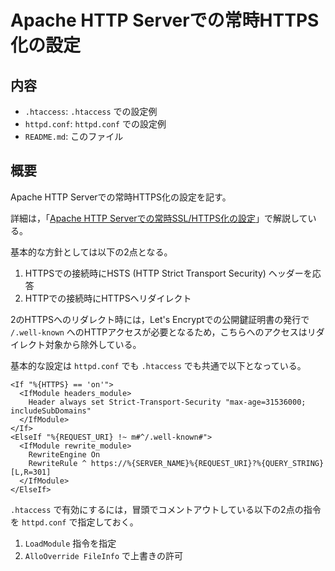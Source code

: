 # Apache HTTP Serverでの常時HTTPS化の設定

## 内容
- `.htaccess`: `.htaccess` での設定例
- `httpd.conf`: `httpd.conf` での設定例
- `README.md`: このファイル

## 概要
Apache HTTP Serverでの常時HTTPS化の設定を記す。

詳細は，「[Apache HTTP Serverでの常時SSL/HTTPS化の設定](https://senooken.jp/post/2020/09/30/)」で解説している。

基本的な方針としては以下の2点となる。

1. HTTPSでの接続時にHSTS (HTTP Strict Transport Security) ヘッダーを応答
2. HTTPでの接続時にHTTPSへリダイレクト

2のHTTPSへのリダレクト時には，Let's Encryptでの公開鍵証明書の発行で `/.well-known` へのHTTPアクセスが必要となるため，こちらへのアクセスはリダイレクト対象から除外している。

基本的な設定は `httpd.conf` でも `.htaccess` でも共通で以下となっている。

```
<If "%{HTTPS} == 'on'">
  <IfModule headers_module>
    Header always set Strict-Transport-Security "max-age=31536000; includeSubDomains"
  </IfModule>
</If>
<ElseIf "%{REQUEST_URI} !~ m#^/.well-known#">
  <IfModule rewrite_module>
    RewriteEngine On
    RewriteRule ^ https://%{SERVER_NAME}%{REQUEST_URI}?%{QUERY_STRING} [L,R=301]
  </IfModule>
</ElseIf>
```

`.htaccess` で有効にするには，冒頭でコメントアウトしている以下の2点の指令を `httpd.conf` で指定しておく。

1. `LoadModule` 指令を指定
2. `AlloOverride FileInfo` で上書きの許可

